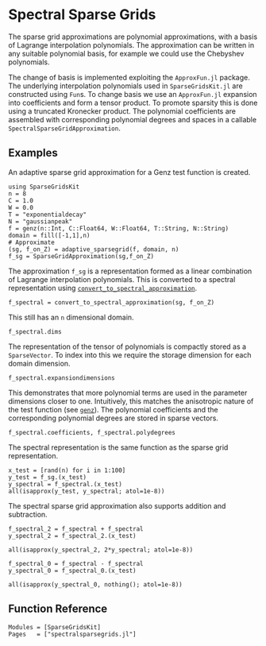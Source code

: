 # Spectral Sparse Grids
The sparse grid approximations are polynomial approximations, with a basis of Lagrange interpolation polynomials.
The approximation can be written in any suitable polynomial basis, for example we could use the Chebyshev polynomials.

The change of basis is implemented exploiting the `ApproxFun.jl` package.
The underlying interpolation polynomials used in `SparseGridsKit.jl` are constructed using `Fun`s.
To change basis we use an `ApproxFun.jl` expansion into coefficients and form a tensor product.
To promote sparsity this is done using a truncated Kronecker product.
The polynomial coefficients are assembled with corresponding polynomial degrees and spaces in a callable `SpectralSparseGridApproximation`.

## Examples
An adaptive sparse grid approximation for a Genz test function is created. 
```@example genz
using SparseGridsKit
n = 8
C = 1.0
W = 0.0
T = "exponentialdecay"
N = "gaussianpeak"
f = genz(n::Int, C::Float64, W::Float64, T::String, N::String)
domain = fill([-1,1],n)
# Approximate
(sg, f_on_Z) = adaptive_sparsegrid(f, domain, n)
f_sg = SparseGridApproximation(sg,f_on_Z)
```
The approximation `f_sg` is a representation formed as a linear combination of Lagrange interpolation polynomials.
This is converted to a spectral representation using [`convert_to_spectral_approximation`](@ref).
```@example genz
f_spectral = convert_to_spectral_approximation(sg, f_on_Z)
```
This still has an `n` dimensional domain.
```@example genz
f_spectral.dims
```
The representation of the tensor of polynomials is compactly stored as a `SparseVector`.
To index into this we require the storage dimension for each domain dimension.
```@example genz
f_spectral.expansiondimensions
```
This demonstrates that more polynomial terms are used in the parameter dimensions closer to one.
Intuitively, this matches the anisotropic nature of the test function (see [`genz`](@ref)).
The polynomial coefficients and the corresponding polynomial degrees are stored in sparse vectors.
```@example genz
f_spectral.coefficients, f_spectral.polydegrees
```
The spectral representation is the same function as the sparse grid representation.
```@example genz
x_test = [rand(n) for i in 1:100]
y_test = f_sg.(x_test)
y_spectral = f_spectral.(x_test)
all(isapprox(y_test, y_spectral; atol=1e-8))
```

The spectral sparse grid approximation also supports addition and subtraction.
```@example genz
f_spectral_2 = f_spectral + f_spectral
y_spectral_2 = f_spectral_2.(x_test)

all(isapprox(y_spectral_2, 2*y_spectral; atol=1e-8))
```
```@example genz
f_spectral_0 = f_spectral - f_spectral
y_spectral_0 = f_spectral_0.(x_test)

all(isapprox(y_spectral_0, nothing(); atol=1e-8))
```

## Function Reference
```@autodocs
Modules = [SparseGridsKit]
Pages   = ["spectralsparsegrids.jl"]
```
